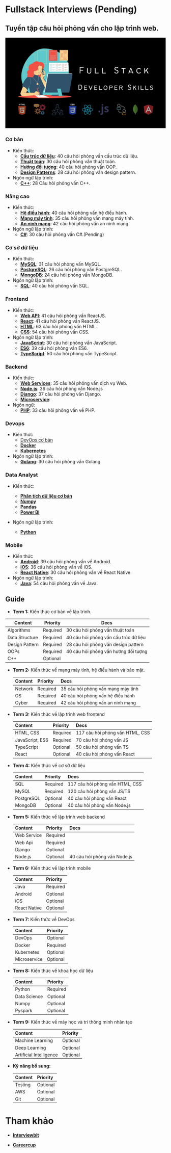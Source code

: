 # Fullstack Interviews (Pending)

## Tuyển tập câu hỏi phỏng vấn cho lập trình web.

![](./interviews.jpg)

### Cơ bản

- Kiến thức:
    - [**Cấu trúc dữ liệu**](./basics/data-structures): 40 câu hỏi phỏng vấn cấu trúc dữ liệu.
    - [**Thuật toán**](./basics/algorithms): 30 câu hỏi phỏng vấn thuật toán.
    - [**Hướng đối tượng**](./basics/oops): 40 câu hỏi phỏng vấn OOP.
    - [**Design Patterns**](./basics/design-patterns): 28 câu hỏi phỏng vấn design pattern.
- Ngôn ngữ lập trình:
    - [**C++**](./basics/cpp): 28 Câu hỏi phỏng vấn C++.

### Nâng cao
- Kiến thức:
    - [**Hệ điều hành**](./advanced/os): 40 câu hỏi phỏng vấn hệ điều hành.
    - [**Mạng máy tính**](./advanced/network): 35 câu hỏi phỏng vấn mạng máy tính.
    - [**An ninh mạng**](./advanced/cyber):  42 câu hỏi phỏng vấn an ninh mạng.
- Ngôn ngữ lập trình:
    - [**C#**](./advanced/c#): 30 câu hỏi phỏng vấn C#.(Pending)

### Cơ sở dữ liệu
- Kiến thức:
    - [**MySQL**](./database/mysql): 31 câu hỏi phỏng vấn MySQL.
    - [**PostgreSQL**](./database/postgresql): 26 câu hỏi phỏng vấn PostgreSQL.
    - [**MongoDB**](./database/mongodb): 24 câu hỏi phỏng vấn MongoDB.
- Ngôn ngữ lập trình:
    - [**SQL**](./database/sql): 40 câu hỏi phỏng vấn SQL.

### Frontend

- Kiến thức:
    - [**Web API**](./frontend/web-api): 41 câu hỏi phỏng vấn ReactJS.
    - [**React**](./frontend/react): 41 câu hỏi phỏng vấn ReactJS.
    - [**HTML**](./frontend/html): 63 câu hỏi phỏng vấn HTML.
    - [**CSS**](./frontend/CSS): 54 câu hỏi phỏng vấn CSS.
- Ngôn ngữ lập trình:
    - [**JavaScript**](./frontend/javascript): 30 câu hỏi phỏng vấn JavaScript.
    - [**ES6**](./frontend/es6): 39 câu hỏi phỏng vấn ES6.
    - [**TypeScript**](./frontend/typescript): 50 câu hỏi phỏng vấn TypeScript.

### Backend

- Kiến thức:
    - [**Web Services**](./backend/web-services): 35 câu hỏi phỏng vấn dịch vụ Web.
    - [**Node.js**](./backend/nodejs): 36 câu hỏi phỏng vấn Node.js
    - [**Django**](./backend/django): 37 câu hỏi phỏng vấn Django.
    - [**Microservice**](./backend/microservice): 
- Ngôn ngữ:
    - [**PHP**](./backend/php): 33 câu hỏi phỏng vấn về PHP.

### Devops

- Kiến thức
    - [DevOps cơ bản](./devops/devops)
    - [**Docker**](./devops/docker)
    - [**Kubernetes**](./devops/kubernetes)
- Ngôn ngữ lập trình:
    - [**Golang**](./devops/golang): 30 câu hỏi phỏng vấn Golang
### Data Analyst

- Kiến thức:
    - [**Phân tích dữ liệu cơ bản**](./data-analyst)
    - [**Numpy**](./data-analyst/numpy)
    - [**Pandas**](./data-analyst/pandas)
    - [**Power BI**](./data-analyst/power-bi)

- Ngôn ngữ lập trình:
    - [**Python**](./data-analyst/python)

### Mobile
- Kiến thức
    - [**Android**](./mobile/android): 39 câu hỏi phỏng vấn về Android.
    - [**iOS**](./mobile/ios): 36 câu hỏi phỏng vấn về iOS.
    - [**React Native**](./mobile/react-native/): 30 câu hỏi phỏng vấn về React Native.
- Ngôn ngữ lập trình:
    - [**Java**](./mobile/java): 54 câu hỏi phỏng vấn về Java.

## Guide

- **Term 1:** Kiến thức cơ bản về lập trình.

| Content | Priority | Decs |
|---------|----------|------|
| Algorithms | Required | 30 câu hỏi phỏng vấn thuật toán |
| Data Structure | Required | 40 câu hỏi phỏng vấn cấu trúc dữ liệu |
| Design Pattern | Required | 28 câu hỏi phỏng vấn design pattern |
| OOPs | Required | 40 câu hỏi phỏng vấn hướng đối tượng |
| C++ | Optional |

- **Term 2:** Kiến thức về mạng máy tính, hệ điều hành và bảo mật.

    | Content | Priority | Decs |
    |---------|----------|------|
    | Network | Required | 35 câu hỏi phỏng vấn mạng máy tính |
    | OS | Required | 40 câu hỏi phỏng vấn hệ điều hành |
    | Cyber | Required | 42 câu hỏi phỏng vấn an ninh mạng |

- **Term 3:** Kiến thức về lập trình web frontend
 
    | Content | Priority | Decs |
    |---------|----------|------|
    | HTML, CSS | Required | 117 câu hỏi phỏng vấn HTML, CSS |
    | JavaScript, ES6 | Required | 70 câu hỏi phỏng vấn JS |
    | TypeScript | Optional | 50 câu hỏi phỏng vấn TS |
    | React | Optional | 40 câu hỏi phỏng vấn React| 

- **Term 4:** Kiến thức về cơ sở dữ liệu
 
    | Content | Priority | Decs |
    |---------|----------|------|
    | SQL | Required | 117 câu hỏi phỏng vấn HTML, CSS |
    | MySQL | Required | 120 câu hỏi phỏng vấn JS/TS |
    | PostgreSQL | Optional | 40 câu hỏi phỏng vấn React| 
    | MongoDB | Optional | 40 câu hỏi phỏng vấn Node.js |

- **Term 5:** Kiến thức về lập trình web backend

    | Content | Priority | Decs |
    |---------|----------|------|
    | Web Service | Required |
    | Web Api | Required |
    | Django | Optional |
    | Node.js | Optional | 40 câu hỏi phỏng vấn Node.js |

- **Term 6:** Kiến thức về lập trình mobile

    | Content | Priority |
    |---------|----------|
    | Java | Required |
    | Android | Optional |
    | iOS | Optional |
    | React Native | Optional |

- **Term 7:** Kiến thức về DevOps

    | Content | Priority |
    |---------|----------|
    | DevOps | Optional |
    | Docker | Required |
    | Kubernetes | Optional |
    | Microservice | Optional |

- **Term 8:** Kiến thức về khoa học dữ liệu

    | Content | Priority |
    |---------|----------|
    | Python | Required |
    | Data Science | Optional |
    | Numpy | Optional |
    | Pyspark | Optional |

- **Term 9:** Kiến thức về máy học và trí thông minh nhân tạo

    | Content | Priority |
    |---------|----------|
    | Machine Learning | Optional |
    | Deep Learning | Optional |
    | Artificial Intelligence | Optional |

- **Kỹ năng bổ sung:**

    | Content | Priority |
    |---------|----------|
    | Testing | Optional |
    | AWS | Optional |
    | Git | Optional |

# Tham khảo 

* [**Interviewbit**](https://www.interviewbit.com)

* [**Careercup**](https://github.com/careercup)